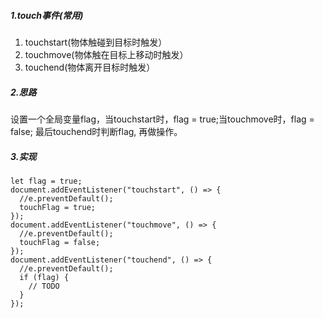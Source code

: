 ##### 1.touch事件(常用)
1. touchstart(物体触碰到目标时触发）
2. touchmove(物体触在目标上移动时触发）
3. touchend(物体离开目标时触发）
##### 2.思路
设置一个全局变量flag，当touchstart时，flag = true;当touchmove时，flag = false;
最后touchend时判断flag, 再做操作。
##### 3.实现
```
let flag = true;
document.addEventListener("touchstart", () => {
  //e.preventDefault();
  touchFlag = true;
});
document.addEventListener("touchmove", () => {
  //e.preventDefault();
  touchFlag = false;
});
document.addEventListener("touchend", () => {
  //e.preventDefault();
  if (flag) {
    // TODO
  }
});
```